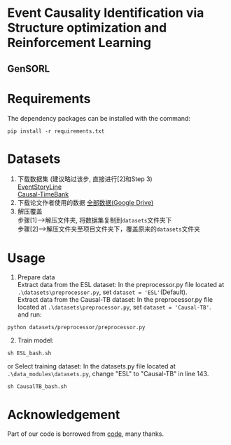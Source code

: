 # Event Causality Identification via Structure optimization and Reinforcement Learning


## GenSORL

# Requirements

The dependency packages can be installed with the command:

```
pip install -r requirements.txt
```


Datasets
==========
1. 下载数据集 (建议略过该步, 直接进行[2]和Step 3)  
    [EventStoryLine](https://github.com/tommasoc80/EventStoryLine)  
    [Causal-TimeBank](https://github.com/paramitamirza/Causal-TimeBank)
2. 下载论文作者使用的数据
    [全部数据(Google Drive)](https://drive.google.com/drive/folders/1Kqzzyeh4DUbsLoVfVAmzWX16NqKLSd8X?usp=sharing)  
3. 解压覆盖  
    步骤[1]-->解压文件夹, 将数据集复制到`datasets`文件夹下  
    步骤[2]-->解压文件夹至项目文件夹下，覆盖原来的`datasets`文件夹
# Usage

1. Prepare data\
Extract data from the ESL dataset: In the preprocessor.py file located at ```.\datasets\preprocessor.py```, set ```dataset = 'ESL'```(Default).<br>
Extract data from the Causal-TB dataset: In the preprocessor.py file located at ```.\datasets\preprocessor.py```, set ```dataset = 'Causal-TB'```.<br>
and run:

```
python datasets/preprocessor/preprocessor.py
```


2. Train model:
```
sh ESL_bash.sh
```
or Select training dataset: In the datasets.py file located at ```.\data_modules\datasets.py```, change "ESL" to "Causal-TB" in line 143.
```
sh CausalTB_bash.sh
```


# Acknowledgement
Part of our code is borrowed from [code](https://github.com/hieumdt/GenECI), many thanks.
